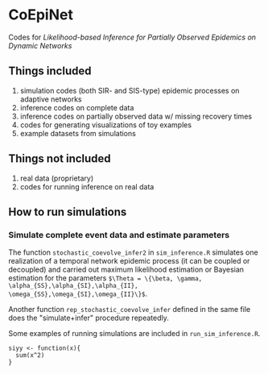 # CoEpiNet
Codes for _Likelihood-based Inference for Partially Observed Epidemics on Dynamic Networks_

## Things included
1. simulation codes (both SIR- and SIS-type) epidemic processes on adaptive networks
2. inference codes on complete data
3. inference codes on partially observed data w/ missing recovery times
4. codes for generating visualizations of toy examples
5. example datasets from simulations

## Things **not** included
1. real data (proprietary)
2. codes for running inference on real data

## How to run simulations

### Simulate complete event data and estimate parameters

<script src="//yihui.name/js/math-code.js"></script>
<!-- Just one possible MathJax CDN below. You may use others. -->
<script async
  src="//mathjax.rstudio.com/latest/MathJax.js?config=TeX-MML-AM_CHTML">
</script>

The function `stochastic_coevolve_infer2` in `sim_inference.R` simulates one realization of a temporal network epidemic process (it can be coupled or decoupled) and carried out maximum likelihood estimation or Bayesian estimation for the parameters `$\Theta = \{\beta, \gamma, \alpha_{SS},\alpha_{SI},\alpha_{II}, \omega_{SS},\omega_{SI},\omega_{II}\}$`.

Another function `rep_stochastic_coevolve_infer` defined in the same file does the "simulate+infer" procedure repeatedly.

Some examples of running simulations are included in `run_sim_inference.R`.

```{r}
siyy <- function(x){
  sum(x^2)
}
```
